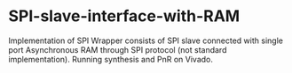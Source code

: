 # SPI-slave-interface-with-RAM
Implementation of SPI Wrapper consists of SPI slave connected with single port Asynchronous RAM through SPI protocol (not standard implementation).
Running synthesis and PnR on Vivado.